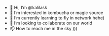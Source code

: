 - 👋 Hi, I’m @kalilask
- 👀 I’m interested in kombucha or magic source
- 🌱 I’m currently learning to fly in network hehe)
- 💞️ I’m looking to collaborate on our world
- 📫 How to reach me in the sky )))

<!---
kalilask/kalilask is a ✨ special ✨ repository because its `README.md` (this file) appears on your GitHub profile.
You can click the Preview link to take a look at your changes.
--->
